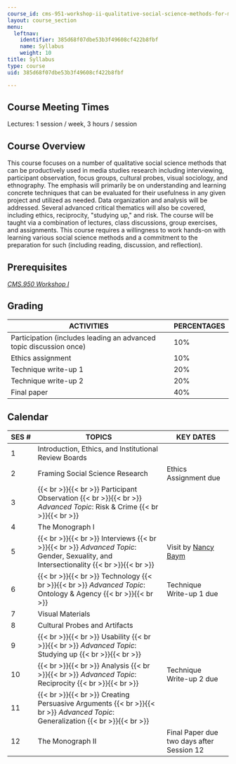 ```yaml
---
course_id: cms-951-workshop-ii-qualitative-social-science-methods-for-media-studies-spring-2015
layout: course_section
menu:
  leftnav:
    identifier: 385d68f07dbe53b3f49608cf422b8fbf
    name: Syllabus
    weight: 10
title: Syllabus
type: course
uid: 385d68f07dbe53b3f49608cf422b8fbf

---
```


Course Meeting Times
--------------------

Lectures: 1 session / week, 3 hours / session

Course Overview
---------------

This course focuses on a number of qualitative social science methods that can be productively used in media studies research including interviewing, participant observation, focus groups, cultural probes, visual sociology, and ethnography. The emphasis will primarily be on understanding and learning concrete techniques that can be evaluated for their usefulness in any given project and utilized as needed. Data organization and analysis will be addressed. Several advanced critical thematics will also be covered, including ethics, reciprocity, "studying up," and risk. The course will be taught via a combination of lectures, class discussions, group exercises, and assignments. This course requires a willingness to work hands-on with learning various social science methods and a commitment to the preparation for such (including reading, discussion, and reflection).

Prerequisites
-------------

[_CMS.950 Workshop I_](/courses/cms-950-workshop-i-fall-2005/)

Grading
-------

| ACTIVITIES | PERCENTAGES |
| --- | --- |
| Participation (includes leading an advanced topic discussion once) | 10% |
| Ethics assignment | 10% |
| Technique write-up 1 | 20% |
| Technique write-up 2 | 20% |
| Final paper | 40% 

Calendar
--------

| SES # | TOPICS | KEY DATES |
| --- | --- | --- |
| 1 | Introduction, Ethics, and Institutional Review Boards | &nbsp; |
| 2 | Framing Social Science Research | Ethics Assignment due |
| 3 |  {{< br >}}{{< br >}} Participant Observation {{< br >}}{{< br >}} _Advanced Topic_: Risk & Crime {{< br >}}{{< br >}}  | &nbsp; |
| 4 | The Monograph I | &nbsp; |
| 5 |  {{< br >}}{{< br >}} Interviews {{< br >}}{{< br >}} _Advanced Topic_: Gender, Sexuality, and Intersectionality {{< br >}}{{< br >}}  | Visit by [Nancy Baym](http://www.nancybaym.com/) |
| 6 |  {{< br >}}{{< br >}} Technology {{< br >}}{{< br >}} _Advanced Topic_: Ontology & Agency {{< br >}}{{< br >}}  | Technique Write-up 1 due |
| 7 | Visual Materials | &nbsp; |
| 8 | Cultural Probes and Artifacts | &nbsp; |
| 9 |  {{< br >}}{{< br >}} Usability {{< br >}}{{< br >}} _Advanced Topic_: Studying up {{< br >}}{{< br >}}  | &nbsp; |
| 10 |  {{< br >}}{{< br >}} Analysis {{< br >}}{{< br >}} _Advanced Topic_: Reciprocity {{< br >}}{{< br >}}  | Technique Write-up 2 due |
| 11 |  {{< br >}}{{< br >}} Creating Persuasive Arguments {{< br >}}{{< br >}} _Advanced Topic_: Generalization {{< br >}}{{< br >}}  | &nbsp; |
| 12 | The Monograph II | Final Paper due two days after Session 12